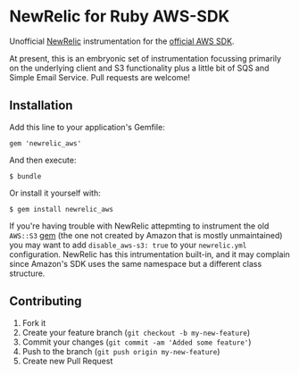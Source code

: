 # NewRelic for Ruby AWS-SDK

Unofficial [NewRelic](http://newrelic.com/) instrumentation for the [official AWS SDK](http://aws.amazon.com/sdkforruby/).

At present, this is an embryonic set of instrumentation focussing primarily on the underlying client
and S3 functionality plus a little bit of SQS and Simple Email Service. Pull requests are welcome!

## Installation

Add this line to your application's Gemfile:

    gem 'newrelic_aws'

And then execute:

    $ bundle

Or install it yourself with:

    $ gem install newrelic_aws

If you're having trouble with NewRelic attepmting to instrument the old `AWS::S3` [gem](https://github.com/marcel/aws-s3)
(the one not created by Amazon that is mostly unmaintained) you may want to add `disable_aws-s3: true` to your `newrelic.yml`
configuration. NewRelic has this intrumentation built-in, and it may complain since Amazon's SDK uses the same namespace but
a different class structure.

## Contributing

1. Fork it
2. Create your feature branch (`git checkout -b my-new-feature`)
3. Commit your changes (`git commit -am 'Added some feature'`)
4. Push to the branch (`git push origin my-new-feature`)
5. Create new Pull Request
